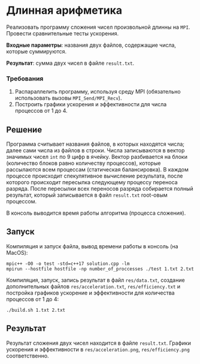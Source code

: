 # **Длинная арифметика**

Реализовать программу сложения чисел произвольной длинны на `MPI`. Провести сравнительные тесты ускорения.

**Входные параметры**: названия двух файлов, содержащие числа, которые суммируются.

**Результат**: сумма двух чисел в файле `result.txt`. 

### **Требования**
1. Распараллелить программу, используя среду MPI (обязательно использовать вызовы `MPI_Send/MPI_Recv`).
2. Построить графики ускорения и эффективности для числа процессов от 1 до 4.

## **Решение**

Программа считывает названия файлов, в которых находятся числа; далее сами числа
из файлов в строки. Числа записываются в вектор значимых чисел `int` по 9
цифр в ячейку. Вектор разбивается на блоки (количество блоков равно количеству
процессов), которые рассылаются всем процессам (статическая балансировка). В
каждом процессе происходит спекулятивное вычисление результата, после которого
происходит пересылка следующему процессу переноса разряда. После пересылки всех
переносов разряда собирается полный результат, который записывается в файл
`result.txt` root-овым процессом.

В консоль выводится время работы алгоритма (процесса сложения). 

## **Запуск**

Компиляция и запуск файла, вывод времени работы в консоль (на MacOS):
```
mpic++ -O0 -o test -std=c++17 solution.cpp -lm 
mpirun --hostfile hostfile -np number_of_proccesses ./test 1.txt 2.txt
```

Компиляция, запуск, запись результат в файл `res/data.txt`, создание дополнительных файлов
`res/acceleration.txt`, `res/efficiency.txt` и постройка графиков ускорение и
эффективности для количества процессов от 1 до 4:
```
./build.sh 1.txt 2.txt
```

## **Результат**

Результат сложения двух чисел находится в файле `result.txt`. Графики ускорения
и эффективности в `res/acceleration.png`, `res/efficiency.png` соответственно.